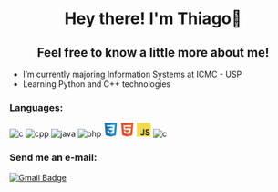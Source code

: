 <h1 align="center"> Hey there! I'm Thiago🤩</h1>
<h2 align="center"> 
   Feel free to know a little more about me!
</h2>

- I’m currently majoring Information Systems at ICMC - USP
- Learning Python and C++ technologies

### Languages:

<p align="left">
  <img src="https://raw.githubusercontent.com/jmnote/z-icons/master/svg/c.svg" alt="c" width="25" height="25"/>
  <img src="https://raw.githubusercontent.com/jmnote/z-icons/master/svg/cpp.svg" alt="cpp" width="25" height="25"/>
  <img src="https://raw.githubusercontent.com/jmnote/z-icons/master/svg/java.svg" alt="java" width="25" height="25"/>
  <img src="https://raw.githubusercontent.com/jmnote/z-icons/master/svg/php.svg" alt="php" width="25" height="25"/>
  <img src="https://raw.githubusercontent.com/devicons/devicon/master/icons/css3/css3-original.svg" alt="css3"  width="25" height="25"/>
  <img src="https://raw.githubusercontent.com/devicons/devicon/master/icons/html5/html5-original.svg" alt="html5"  width="25" height="25"/>
  <img src="https://raw.githubusercontent.com/devicons/devicon/master/icons/javascript/javascript-original.svg" alt="javascript" width="25" height="25"/>
  <img src="https://raw.githubusercontent.com/jmnote/z-icons/master/svg/python.svg" alt="c" width="25" height="25"/>
</p>

### Send me an e-mail:

<p align="center">
 
[![Gmail Badge](https://img.shields.io/badge/-Gmail-c14438?style=flat-square&logo=Gmail&logoColor=white&link=mailto:thiagopdalladea@gmail.com)](mailto:thiagopdalladea@gmail.com)
